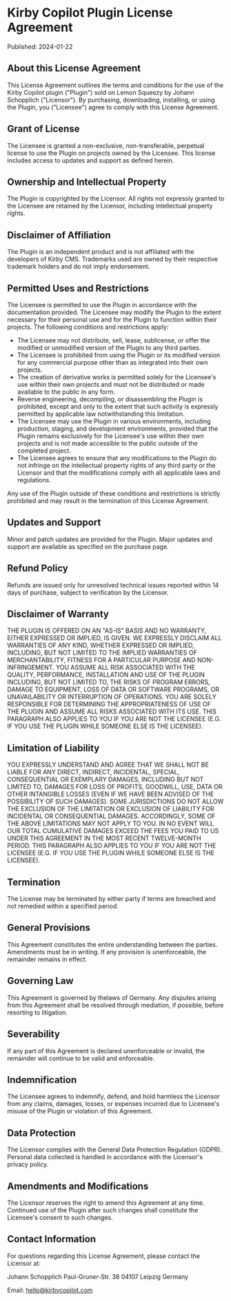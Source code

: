 # Kirby Copilot Plugin License Agreement

Published: 2024-01-22

## About this License Agreement

This License Agreement outlines the terms and conditions for the use of the Kirby Copilot plugin ("Plugin") sold on Lemon Squeezy by Johann Schopplich ("Licensor"). By purchasing, downloading, installing, or using the Plugin, you ("Licensee") agree to comply with this License Agreement.

## Grant of License

The Licensee is granted a non-exclusive, non-transferable, perpetual license to use the Plugin on projects owned by the Licensee. This license includes access to updates and support as defined herein.

## Ownership and Intellectual Property

The Plugin is copyrighted by the Licensor. All rights not expressly granted to the Licensee are retained by the Licensor, including intellectual property rights.

## Disclaimer of Affiliation

The Plugin is an independent product and is not affiliated with the developers of Kirby CMS. Trademarks used are owned by their respective trademark holders and do not imply endorsement.

## Permitted Uses and Restrictions

The Licensee is permitted to use the Plugin in accordance with the documentation provided. The Licensee may modify the Plugin to the extent necessary for their personal use and for the Plugin to function within their projects. The following conditions and restrictions apply:

- The Licensee may not distribute, sell, lease, sublicense, or offer the modified or unmodified version of the Plugin to any third parties.
- The Licensee is prohibited from using the Plugin or its modified version for any commercial purpose other than as integrated into their own projects.
- The creation of derivative works is permitted solely for the Licensee's use within their own projects and must not be distributed or made available to the public in any form.
- Reverse engineering, decompiling, or disassembling the Plugin is prohibited, except and only to the extent that such activity is expressly permitted by applicable law notwithstanding this limitation.
- The Licensee may use the Plugin in various environments, including production, staging, and development environments, provided that the Plugin remains exclusively for the Licensee's use within their own projects and is not made accessible to the public outside of the completed project.
- The Licensee agrees to ensure that any modifications to the Plugin do not infringe on the intellectual property rights of any third party or the Licensor and that the modifications comply with all applicable laws and regulations.

Any use of the Plugin outside of these conditions and restrictions is strictly prohibited and may result in the termination of this License Agreement.

## Updates and Support

Minor and patch updates are provided for the Plugin. Major updates and support are available as specified on the purchase page.

## Refund Policy

Refunds are issued only for unresolved technical issues reported within 14 days of purchase, subject to verification by the Licensor.

## Disclaimer of Warranty

THE PLUGIN IS OFFERED ON AN "AS-IS" BASIS AND NO WARRANTY, EITHER EXPRESSED OR IMPLIED, IS GIVEN. WE EXPRESSLY DISCLAIM ALL WARRANTIES OF ANY KIND, WHETHER EXPRESSED OR IMPLIED, INCLUDING, BUT NOT LIMITED TO THE IMPLIED WARRANTIES OF MERCHANTABILITY, FITNESS FOR A PARTICULAR PURPOSE AND NON-INFRINGEMENT. YOU ASSUME ALL RISK ASSOCIATED WITH THE QUALITY, PERFORMANCE, INSTALLATION AND USE OF THE PLUGIN INCLUDING, BUT NOT LIMITED TO, THE RISKS OF PROGRAM ERRORS, DAMAGE TO EQUIPMENT, LOSS OF DATA OR SOFTWARE PROGRAMS, OR UNAVAILABILITY OR INTERRUPTION OF OPERATIONS. YOU ARE SOLELY RESPONSIBLE FOR DETERMINING THE APPROPRIATENESS OF USE OF THE PLUGIN AND ASSUME ALL RISKS ASSOCIATED WITH ITS USE. THIS PARAGRAPH ALSO APPLIES TO YOU IF YOU ARE NOT THE LICENSEE (E.G. IF YOU USE THE PLUGIN WHILE SOMEONE ELSE IS THE LICENSEE).

## Limitation of Liability

YOU EXPRESSLY UNDERSTAND AND AGREE THAT WE SHALL NOT BE LIABLE FOR ANY DIRECT, INDIRECT, INCIDENTAL, SPECIAL, CONSEQUENTIAL OR EXEMPLARY DAMAGES, INCLUDING BUT NOT LIMITED TO, DAMAGES FOR LOSS OF PROFITS, GOODWILL, USE, DATA OR OTHER INTANGIBLE LOSSES (EVEN IF WE HAVE BEEN ADVISED OF THE POSSIBILITY OF SUCH DAMAGES). SOME JURISDICTIONS DO NOT ALLOW THE EXCLUSION OF THE LIMITATION OR EXCLUSION OF LIABILITY FOR INCIDENTAL OR CONSEQUENTIAL DAMAGES. ACCORDINGLY, SOME OF THE ABOVE LIMITATIONS MAY NOT APPLY TO YOU. IN NO EVENT WILL OUR TOTAL CUMULATIVE DAMAGES EXCEED THE FEES YOU PAID TO US UNDER THIS AGREEMENT IN THE MOST RECENT TWELVE-MONTH PERIOD. THIS PARAGRAPH ALSO APPLIES TO YOU IF YOU ARE NOT THE LICENSEE (E.G. IF YOU USE THE PLUGIN WHILE SOMEONE ELSE IS THE LICENSEE).

## Termination

The License may be terminated by either party if terms are breached and not remedied within a specified period.

## General Provisions

This Agreement constitutes the entire understanding between the parties. Amendments must be in writing. If any provision is unenforceable, the remainder remains in effect.

## Governing Law

This Agreement is governed by thelaws of Germany. Any disputes arising from this Agreement shall be resolved through mediation, if possible, before resorting to litigation.

## Severability

If any part of this Agreement is declared unenforceable or invalid, the remainder will continue to be valid and enforceable.

## Indemnification

The Licensee agrees to indemnify, defend, and hold harmless the Licensor from any claims, damages, losses, or expenses incurred due to Licensee's misuse of the Plugin or violation of this Agreement.

## Data Protection

The Licensor complies with the General Data Protection Regulation (GDPR). Personal data collected is handled in accordance with the Licensor's privacy policy.

## Amendments and Modifications

The Licensor reserves the right to amend this Agreement at any time. Continued use of the Plugin after such changes shall constitute the Licensee's consent to such changes.

## Contact Information

For questions regarding this License Agreement, please contact the Licensor at:

Johann Schopplich
Paul-Gruner-Str. 38
04107 Leipzig
Germany

Email: [hello@kirbycopilot.com](mailto:hello@kirbycopilot.com)
